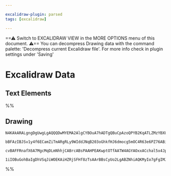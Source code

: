 ```yaml
---

excalidraw-plugin: parsed
tags: [excalidraw]

---
```

==⚠  Switch to EXCALIDRAW VIEW in the MORE OPTIONS menu of this document. ⚠== You can decompress Drawing data with the command palette: 'Decompress current Excalidraw file'. For more info check in plugin settings under 'Saving'


# Excalidraw Data
## Text Elements
%%
## Drawing
```compressed-json
N4KAkARALgngDgUwgLgAQQQDwMYEMA2AlgCYBOuA7hADTgQBuCpAzoQPYB2KqATLZMzYBXUtiRoIACyhQ4zZAHoFAc0JRJQgEYA6bGwC2CgF7N6hbEcK4OCtptbErHALRY8RMpWdx8Q1TdIEfARcZgRmBShcZQUebTiAFho6IIR9BA4oZm4AbQBdfghcODgAZSiocVRQMEh1NKqIImVpZNqGQgQKACFcbABrZVJhDmIAYTZ8NlJuCABiADMl5bbI

bBFAzIBJSv1y4f6ECamZiTmARgRLy9WIddJNqB203oGhkfHJ6dmocg5mOC4R63e6PZ76ABihHw+HKMGCs0EHhBGwyT12+zYhwA6iR1Nw+OA1qjthjfliEHCERIkSQUQ80eCAErCFoccLZNDnfjEhmktIAeUB2DUMG45wADBKeXcSei0hDOFAIbh9NCxVyZaDGbtFZlSoQjFUeNKibK+fL9AAVLBQACCzS4EmCCyg9LBZKB9oebAokhCxG4HCEMK1

cvBAFFRnafX6A7MgcMqDLmNhhjCABrcABsPAAHPEAKwptOTfAATW4AGYAOxxACchal5x4JprEqrLeLZqMbAM3Bq7XoBCEVXORIAvmGLcyPuzmJz0MMhKNbkMSAajUGQ/gZevPicB0TIN1JoGzmN65fLxCIatIEyEMoQ0DZnMIwART+f28QSfTx5MUOIUoHYf5t1DM04ECMxhGYABxUgN0NKpg0g9oFnIdJH1GJhCA4ZQj1qSAMlwTRgnPVBflHHk

1iIOBuGohBaIgDhVSqJiWOEKAiHZRjSFHf8zTsAArBBsCyUo2LgABZNhiAQKMyIo7gFgIMJwCnOgFmhcIBwnEAJyAA==
```
%%